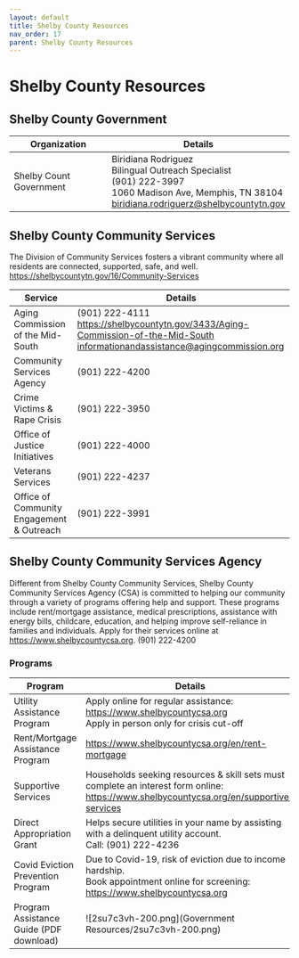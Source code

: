 ```yaml
---
layout: default
title: Shelby County Resources
nav_order: 17
parent: Shelby County Resources
---
```

# Shelby County Resources

## Shelby County Government

| Organization | Details |
|---|---|
| Shelby Count Government | Biridiana Rodriguez<br>Bilingual Outreach Specialist<br>(901) 222-3997<br>1060 Madison Ave, Memphis, TN 38104<br>biridiana.rodriguerz@shelbycountytn.gov |

## Shelby County Community Services

The Division of Community Services fosters a vibrant community where all residents are connected, supported, safe, and well. https://shelbycountytn.gov/16/Community-Services

| Service | Details |
|---|---|
| Aging Commission of the Mid-South | (901) 222-4111<br>https://shelbycountytn.gov/3433/Aging-Commission-of-the-Mid-South<br>informationandassistance@agingcommission.org |
| Community Services Agency | (901) 222-4200 |
| Crime Victims & Rape Crisis | (901) 222-3950 |
| Office of Justice Initiatives | (901) 222-4000 |
| Veterans Services | (901) 222-4237 |
| Office of Community Engagement & Outreach | (901) 222-3991 |

## Shelby County Community Services Agency

Different from Shelby County Community Services, Shelby County Community Services Agency (CSA) is committed to helping our community through a variety of programs offering help and support. These programs include rent/mortgage assistance, medical prescriptions, assistance with energy bills, childcare, education, and helping improve self-reliance in families and individuals. Apply for their services online at https://www.shelbycountycsa.org. (901) 222-4200

### Programs

| Program | Details |
|---|---|
| Utility Assistance Program | Apply online for regular assistance: https://www.shelbycountycsa.org<br>Apply in person only for crisis cut-off |
| Rent/Mortgage Assistance Program | https://www.shelbycountycsa.org/en/rent-mortgage |
| Supportive Services | Households seeking resources & skill sets must complete an interest form online: https://www.shelbycountycsa.org/en/supportive-services |
| Direct Appropriation Grant | Helps secure utilities in your name by assisting with a delinquent utility account.<br>Call: (901) 222-4236 |
| Covid Eviction Prevention Program | Due to Covid-19, risk of eviction due to income hardship.<br>Book appointment online for screening: https://www.shelbycountycsa.org |
| Program Assistance Guide (PDF download) | ![2su7c3vh-200.png](Government Resources/2su7c3vh-200.png) |
